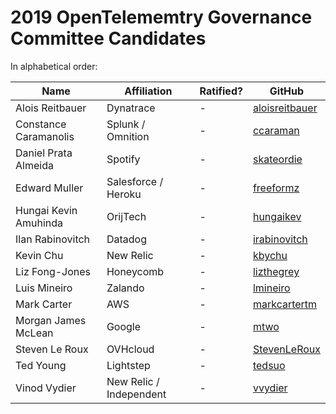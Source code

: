 # 2019 OpenTelememtry Governance Committee Candidates

In alphabetical order:

| Name | Affiliation | Ratified? | GitHub |
| --- | --- | --- | --- |
| Alois Reitbauer | Dynatrace | - | [aloisreitbauer](https://github.com/aloisreitbauer) |
| Constance Caramanolis | Splunk / Omnition | - | [ccaraman](https://github.com/ccaraman) |
| Daniel Prata Almeida | Spotify | - | [skateordie](https://github.com/skateordie) |
| Edward Muller | Salesforce / Heroku | - | [freeformz](https://github.com/freeformz) |
| Hungai Kevin Amuhinda | OrijTech | - | [hungaikev](https://github.com/hungaikev) |
| Ilan Rabinovitch | Datadog | - | [irabinovitch](https://github.com/irabinovitch) |
| Kevin Chu | New Relic | - | [kbychu](https://github.com/kbychu) |
| Liz Fong-Jones | Honeycomb | - | [lizthegrey](https://github.com/lizthegrey) |
| Luis Mineiro | Zalando | - | [lmineiro](https://github.com/lmineiro) |
| Mark Carter | AWS | - | [markcartertm](https://github.com/markcartertm) |
| Morgan James McLean | Google | - | [mtwo](https://github.com/mtwo) |
| Steven Le Roux | OVHcloud | - | [StevenLeRoux](https://github.com/StevenLeRoux) |
| Ted Young | Lightstep | - | [tedsuo](https://github.com/tedsuo) |
| Vinod Vydier | New Relic / Independent | - | [vvydier](https://github.com/vvydier) |
